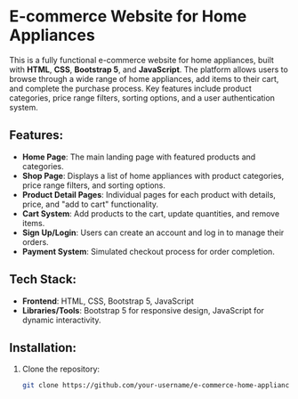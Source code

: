 # E-commerce Website for Home Appliances

This is a fully functional e-commerce website for home appliances, built with **HTML**, **CSS**, **Bootstrap 5**, and **JavaScript**. The platform allows users to browse through a wide range of home appliances, add items to their cart, and complete the purchase process. Key features include product categories, price range filters, sorting options, and a user authentication system.

## Features:
- **Home Page**: The main landing page with featured products and categories.
- **Shop Page**: Displays a list of home appliances with product categories, price range filters, and sorting options.
- **Product Detail Pages**: Individual pages for each product with details, price, and "add to cart" functionality.
- **Cart System**: Add products to the cart, update quantities, and remove items.
- **Sign Up/Login**: Users can create an account and log in to manage their orders.
- **Payment System**: Simulated checkout process for order completion.

## Tech Stack:
- **Frontend**: HTML, CSS, Bootstrap 5, JavaScript
- **Libraries/Tools**: Bootstrap 5 for responsive design, JavaScript for dynamic interactivity.

## Installation:
1. Clone the repository:
   ```bash
   git clone https://github.com/your-username/e-commerce-home-appliances.git
